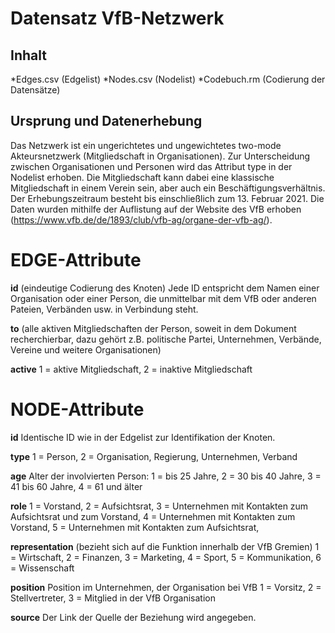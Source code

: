# Datensatz VfB-Netzwerk

## Inhalt
*Edges.csv (Edgelist)
*Nodes.csv (Nodelist)
*Codebuch.rm (Codierung der Datensätze)

## Ursprung und Datenerhebung 
Das Netzwerk ist ein ungerichtetes und ungewichtetes two-mode Akteursnetzwerk (Mitgliedschaft in Organisationen). Zur Unterscheidung zwischen Organisationen und Personen wird das Attribut type in der Nodelist erhoben.
Die Mitgliedschaft kann dabei eine klassische Mitgliedschaft in einem Verein sein, aber auch ein Beschäftigungsverhältnis.
Der Erhebungszeitraum besteht bis einschließlich zum 13. Februar 2021.
Die Daten wurden mithilfe der Auflistung auf der Website des VfB erhoben (https://www.vfb.de/de/1893/club/vfb-ag/organe-der-vfb-ag/).

# EDGE-Attribute

**id**
(eindeutige Codierung des Knoten)
Jede ID entspricht dem Namen einer Organisation oder einer Person, die unmittelbar mit dem VfB oder anderen Pateien, Verbänden usw. in Verbindung steht. 

**to**
(alle aktiven Mitgliedschaften der Person, soweit in dem Dokument recherchierbar, dazu gehört z.B. politische Partei, Unternehmen, Verbände, Vereine und weitere Organisationen)

**active**
1 = aktive Mitgliedschaft,
2 = inaktive Mitgliedschaft

# NODE-Attribute

**id**
Identische ID wie in der Edgelist zur Identifikation der Knoten. 

**type**
1 = Person,
2 = Organisation, Regierung, Unternehmen, Verband

**age**
Alter der involvierten Person:
1 = bis 25 Jahre,
2 = 30 bis 40 Jahre,
3 = 41 bis 60 Jahre,
4 = 61 und älter

**role**
1 = Vorstand,
2 = Aufsichtsrat,
3 = Unternehmen mit Kontakten zum Aufsichtsrat und zum Vorstand,
4 = Unternehmen mit Kontakten zum Vorstand,
5 = Unternehmen mit Kontakten zum Aufsichtsrat,

**representation**
(bezieht sich auf die Funktion innerhalb der VfB Gremien)
1 = Wirtschaft,
2 = Finanzen,
3 = Marketing,
4 = Sport,
5 = Kommunikation,
6 = Wissenschaft


**position**
Position im Unternehmen, der Organisation bei VfB
1 = Vorsitz,
2 = Stellvertreter,
3 = Mitglied in der VfB Organisation


**source**
Der Link der Quelle der Beziehung wird angegeben.

